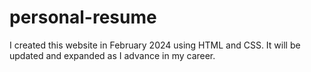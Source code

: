 # personal-resume
I created this website in February 2024 using HTML and CSS. It will be updated and expanded as I advance in my career.
